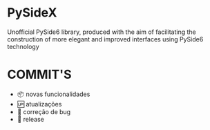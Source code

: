 # PySideX
Unofficial PySide6 library, produced with the aim of facilitating the construction of more elegant and improved interfaces using PySide6 technology

# COMMIT'S
- :package: novas funcionalidades
- :up: atualizações 
- :ant: correção de bug
- :checkered_flag: release
